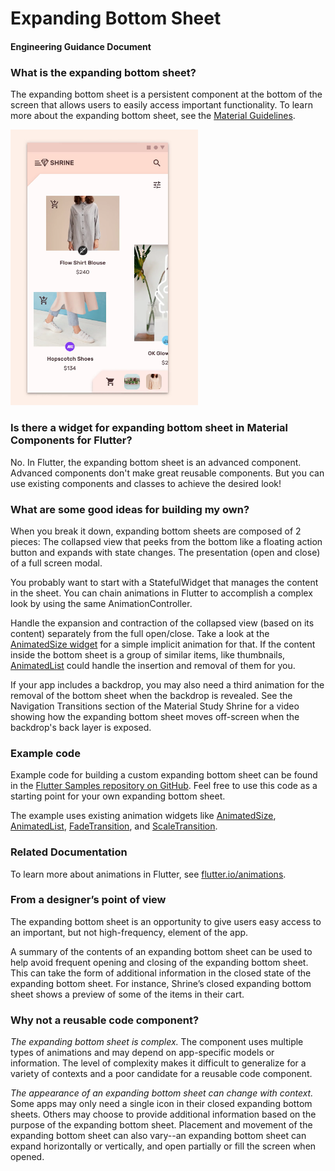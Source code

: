 # Expanding Bottom Sheet
#### Engineering Guidance Document

### What is the expanding bottom sheet?
The expanding bottom sheet is a persistent component at the bottom of the screen that allows users to easily access important functionality. To learn more about the expanding bottom sheet, see the [Material Guidelines](https://material.io/design/components/sheets-bottom.html#expanding-bottom-sheet).

<img src="resources/shrine-expanding-bottom-sheet.png" alt="Expanding bottom sheet in Shrine Material Study" width="300">

### Is there a widget for expanding bottom sheet in Material Components for Flutter?
No. In Flutter, the expanding bottom sheet is an advanced component. Advanced components don't make great reusable components. But you can use existing components and classes to achieve the desired look!

### What are some good ideas for building my own?
When you break it down, expanding bottom sheets are composed of 2 pieces: 
The collapsed view that peeks from the bottom like a floating action button and expands with state changes.
The presentation (open and close) of a full screen modal.

You probably want to start with a StatefulWidget that manages the content in the sheet. You can chain animations in Flutter to accomplish a complex look by using the same AnimationController. 

Handle the expansion and contraction of the collapsed view (based on its content) separately from the full open/close. Take a look at the [AnimatedSize widget](https://docs.flutter.io/flutter/widgets/AnimatedSize-class.html) for a simple implicit animation for that. If the content inside the bottom sheet is a group of similar items, like thumbnails, [AnimatedList](https://docs.flutter.io/flutter/widgets/AnimatedList-class.html) could handle the insertion and removal of them for you.

If your app includes a backdrop, you may also need a third animation for the removal of the bottom sheet when the backdrop is revealed. See the Navigation Transitions section of the Material Study Shrine for a video showing how the expanding bottom sheet moves off-screen when the backdrop's back layer is exposed.

### Example code
Example code for building a custom expanding bottom sheet can be found in the [Flutter Samples repository on GitHub](https://github.com/flutter/samples/tree/master/shrine/lib). Feel free to use this code as a starting point for your own expanding bottom sheet.

The example uses existing animation widgets like [AnimatedSize](https://docs.flutter.io/flutter/widgets/AnimatedSize-class.html), [AnimatedList](https://docs.flutter.io/flutter/widgets/AnimatedList-class.html), [FadeTransition](https://docs.flutter.io/flutter/widgets/FadeTransition-class.html), and [ScaleTransition](https://docs.flutter.io/flutter/widgets/ScaleTransition-class.html).

### Related Documentation
To learn more about animations in Flutter, see [flutter.io/animations](flutter.io/animations).

### From a designer’s point of view
The expanding bottom sheet is an opportunity to give users easy access to an important, but not high-frequency, element of the app.

A summary of the contents of an expanding bottom sheet can be used to help avoid frequent opening and closing of the expanding bottom sheet. This can take the form of additional information in the closed state of the expanding bottom sheet. For instance, Shrine’s closed expanding bottom sheet shows a preview of some of the items in their cart. 

### Why not a reusable code component?
_The expanding bottom sheet is complex._ The component uses multiple types of animations and may depend on app-specific models or information. The level of complexity makes it difficult to generalize for a variety of contexts and a poor candidate for a reusable code component.

_The appearance of an expanding bottom sheet can change with context._
Some apps may only need a single icon in their closed expanding bottom sheets. Others may choose to provide additional information based on the purpose of the expanding bottom sheet. 
Placement and movement of the expanding bottom sheet can also vary--an expanding bottom sheet can expand horizontally or vertically, and open partially or fill the screen when opened. 
